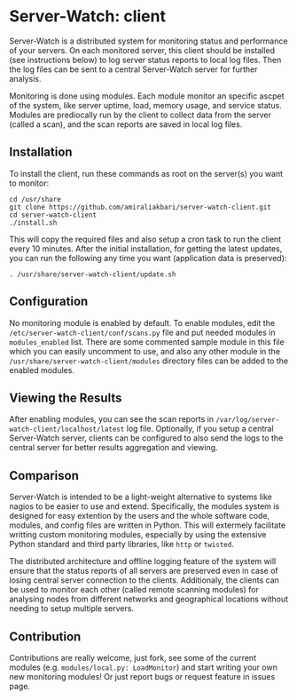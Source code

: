 Server-Watch: client
====================

Server-Watch is a distributed system for monitoring status and performance of your servers.
On each monitored server, this client should be installed (see instructions below) to log 
server status reports to local log files. Then the log files can be sent to a central Server-Watch
server for further analysis.

Monitoring is done using modules. Each module monitor an specific ascpet of the system, like
server uptime, load, memory usage, and service status. Modules are prediocally run by the client to
collect data from the server (called a scan), and the scan reports are saved in local log files.


Installation
------------
To install the client, run these commands as root on the server(s) you want to monitor:

    cd /usr/share
    git clone https://github.com/amiraliakbari/server-watch-client.git
    cd server-watch-client
    ./install.sh

This will copy the required files and also setup a cron task to run the client every 10 minutes.
After the initial installation, for getting the latest updates, you can run the following any time
you want (application data is preserved):

    . /usr/share/server-watch-client/update.sh


Configuration
-------------

No monitoring module is enabled by default. To enable modules, edit the `/etc/server-watch-client/conf/scans.py`
file and put needed modules in `modules_enabled` list. There are some commented sample module in this file
which you can easily uncomment to use, and also any other module in the `/usr/share/server-watch-client/modules`
directory files can be added to the enabled modules.


Viewing the Results
-------------------

After enabling modules, you can see the scan reports in `/var/log/server-watch-client/localhost/latest` log
file. Optionally, if you setup a central Server-Watch server, clients can be configured to also send the logs
to the central server for better results aggregation and viewing.


Comparison
----------

Server-Watch is intended to be a light-weight alternative to systems like nagios to be easier to use and extend.
Specifically, the modules system is designed for easy extention by the users and the whole software code, modules,
and config files are written in Python. This will extermely facilitate writting custom monitoring modules, 
especially by using the extensive Python standard and third party libraries, like `http` or `twisted`.

The distributed architecture and offline logging feature of the system will ensure that the status reports of all
servers are preserved even in case of losing central server connection to the clients. Additionaly, the clients
can be used to monitor each other (called remote scanning modules) for analysing nodes from different networks and
geographical locations without needing to setup multiple servers.


Contribution
------------
Contributions are really welcome, just fork, see some of the current modules (e.g. `modules/local.py: LoadMonitor`)
and start writing your own new monitoring modules! Or just report bugs or request feature in issues page.
